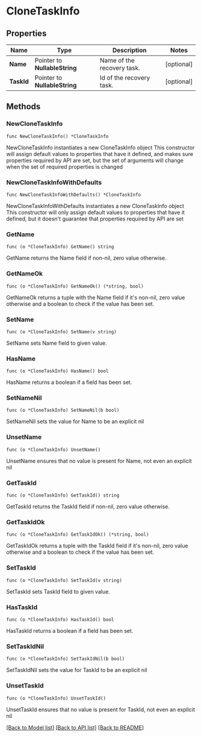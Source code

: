 # CloneTaskInfo

## Properties

Name | Type | Description | Notes
------------ | ------------- | ------------- | -------------
**Name** | Pointer to **NullableString** | Name of the recovery task. | [optional] 
**TaskId** | Pointer to **NullableString** | Id of the recovery task. | [optional] 

## Methods

### NewCloneTaskInfo

`func NewCloneTaskInfo() *CloneTaskInfo`

NewCloneTaskInfo instantiates a new CloneTaskInfo object
This constructor will assign default values to properties that have it defined,
and makes sure properties required by API are set, but the set of arguments
will change when the set of required properties is changed

### NewCloneTaskInfoWithDefaults

`func NewCloneTaskInfoWithDefaults() *CloneTaskInfo`

NewCloneTaskInfoWithDefaults instantiates a new CloneTaskInfo object
This constructor will only assign default values to properties that have it defined,
but it doesn't guarantee that properties required by API are set

### GetName

`func (o *CloneTaskInfo) GetName() string`

GetName returns the Name field if non-nil, zero value otherwise.

### GetNameOk

`func (o *CloneTaskInfo) GetNameOk() (*string, bool)`

GetNameOk returns a tuple with the Name field if it's non-nil, zero value otherwise
and a boolean to check if the value has been set.

### SetName

`func (o *CloneTaskInfo) SetName(v string)`

SetName sets Name field to given value.

### HasName

`func (o *CloneTaskInfo) HasName() bool`

HasName returns a boolean if a field has been set.

### SetNameNil

`func (o *CloneTaskInfo) SetNameNil(b bool)`

 SetNameNil sets the value for Name to be an explicit nil

### UnsetName
`func (o *CloneTaskInfo) UnsetName()`

UnsetName ensures that no value is present for Name, not even an explicit nil
### GetTaskId

`func (o *CloneTaskInfo) GetTaskId() string`

GetTaskId returns the TaskId field if non-nil, zero value otherwise.

### GetTaskIdOk

`func (o *CloneTaskInfo) GetTaskIdOk() (*string, bool)`

GetTaskIdOk returns a tuple with the TaskId field if it's non-nil, zero value otherwise
and a boolean to check if the value has been set.

### SetTaskId

`func (o *CloneTaskInfo) SetTaskId(v string)`

SetTaskId sets TaskId field to given value.

### HasTaskId

`func (o *CloneTaskInfo) HasTaskId() bool`

HasTaskId returns a boolean if a field has been set.

### SetTaskIdNil

`func (o *CloneTaskInfo) SetTaskIdNil(b bool)`

 SetTaskIdNil sets the value for TaskId to be an explicit nil

### UnsetTaskId
`func (o *CloneTaskInfo) UnsetTaskId()`

UnsetTaskId ensures that no value is present for TaskId, not even an explicit nil

[[Back to Model list]](../README.md#documentation-for-models) [[Back to API list]](../README.md#documentation-for-api-endpoints) [[Back to README]](../README.md)


